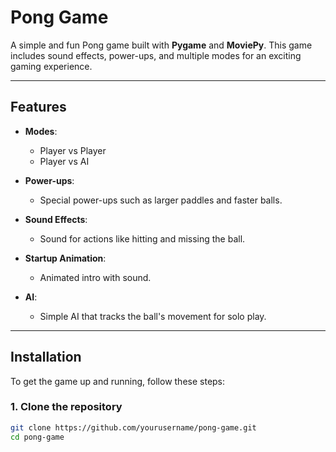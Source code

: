 # Pong Game

A simple and fun Pong game built with **Pygame** and **MoviePy**. This game includes sound effects, power-ups, and multiple modes for an exciting gaming experience.

---

## Features

- **Modes**: 
  - Player vs Player
  - Player vs AI

- **Power-ups**: 
  - Special power-ups such as larger paddles and faster balls.

- **Sound Effects**: 
  - Sound for actions like hitting and missing the ball.

- **Startup Animation**: 
  - Animated intro with sound.

- **AI**: 
  - Simple AI that tracks the ball's movement for solo play.

---

## Installation

To get the game up and running, follow these steps:

### 1. Clone the repository

```bash
git clone https://github.com/yourusername/pong-game.git
cd pong-game
